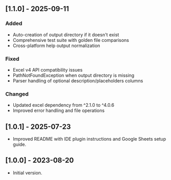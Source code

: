 ## [1.1.0] - 2025-09-11

### Added
- Auto-creation of output directory if it doesn't exist
- Comprehensive test suite with golden file comparisons
- Cross-platform help output normalization

### Fixed
- Excel v4 API compatibility issues
- PathNotFoundException when output directory is missing
- Parser handling of optional description/placeholders columns

### Changed
- Updated excel dependency from ^2.1.0 to ^4.0.6
- Improved error handling and file operations

## [1.0.1] - 2025-07-23
- Improved README with IDE plugin instructions and Google Sheets setup guide.

## [1.0.0] - 2023-08-20
- Initial version.
